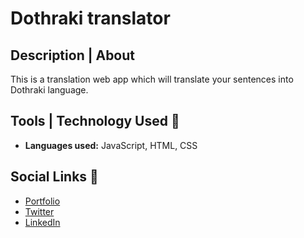 # Dothraki translator

## Description | About

This is a translation web app which will translate your sentences into Dothraki language.

## Tools | Technology Used 🧰

- **Languages used:** JavaScript, HTML, CSS

## Social Links 🔗

- [Portfolio](https://nachiketshrikhande.netlify.app/)
- [Twitter](https://twitter.com/nachiket216)
- [LinkedIn](https://www.linkedin.com/in/nachiket-shrikhande-5966211a9/)
